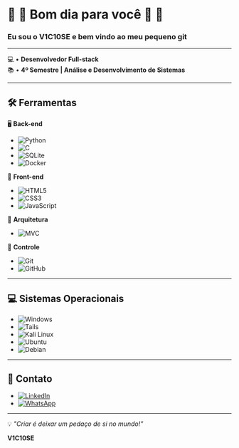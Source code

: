 # 👏 👏 Bom dia para você 👏 👏  
### Eu sou o V1C10SE e bem vindo ao meu pequeno git

---

💻 • **Desenvolvedor Full-stack**  
📚 • **4º Semestre | Análise e Desenvolvimento de Sistemas**  

---

## 🛠️ **Ferramentas**


🖥️ **Back-end**

- ![Python](https://img.shields.io/badge/Python-3776AB?style=for-the-badge&logo=python&logoColor=white)  
- ![C](https://img.shields.io/badge/C-00599C?style=for-the-badge&logo=c&logoColor=white)    
- ![SQLite](https://img.shields.io/badge/SQLite-07405E?style=for-the-badge&logo=sqlite&logoColor=white)  
- ![Docker](https://img.shields.io/badge/Docker-2496ED?style=for-the-badge&logo=docker&logoColor=white)


🎨 **Front-end**

- ![HTML5](https://img.shields.io/badge/HTML5-E34F26?style=for-the-badge&logo=html5&logoColor=white)  
- ![CSS3](https://img.shields.io/badge/CSS3-1572B6?style=for-the-badge&logo=css3&logoColor=white)  
- ![JavaScript](https://img.shields.io/badge/JavaScript-F7DF1E?style=for-the-badge&logo=javascript&logoColor=black)


🧠 **Arquitetura**

- ![MVC](https://img.shields.io/badge/Arquitetura-MVC-blue?style=for-the-badge)


🔧 **Controle**

- ![Git](https://img.shields.io/badge/Git-F05032?style=for-the-badge&logo=git&logoColor=white)  
- ![GitHub](https://img.shields.io/badge/GitHub-181717?style=for-the-badge&logo=github&logoColor=white)


---

## 💻 **Sistemas Operacionais**
- ![Windows](https://img.shields.io/badge/Windows-0078D6?style=for-the-badge&logo=windows&logoColor=white)  
- ![Tails](https://img.shields.io/badge/Tails%20-56347C?&style=for-the-badge&logo=tails&logoColor=white)  
- ![Kali Linux](https://img.shields.io/badge/Kali_Linux-557C94?style=for-the-badge&logo=kali-linux&logoColor=white)  
- ![Ubuntu](https://img.shields.io/badge/Ubuntu-E95420?style=for-the-badge&logo=ubuntu&logoColor=white)  
- ![Debian](https://img.shields.io/badge/Debian-A81D33?style=for-the-badge&logo=debian&logoColor=white)  

---

## 📓 **Contato**
- [![LinkedIn](https://img.shields.io/badge/LinkedIn-0077B5?style=for-the-badge&logo=linkedin&logoColor=white)](https://www.linkedin.com/in/viictorhas/)  
- [![WhatsApp](https://img.shields.io/badge/WhatsApp-25D366?style=for-the-badge&logo=whatsapp&logoColor=white)](https://wa.me/5511998026421)  

---

💡 *"Criar é deixar um pedaço de si no mundo!"*

**V1C10SE**
